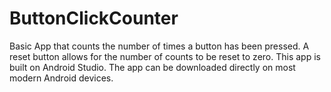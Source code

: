 # ButtonClickCounter
Basic App that counts the number of times a button has been pressed. A reset button allows for the number of counts to be reset to zero.
This app is built on Android Studio. The app can be downloaded directly on most modern Android devices.
